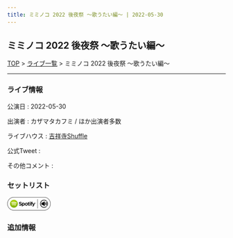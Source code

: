 ```yaml
---
title: ミミノコ 2022 後夜祭 〜歌うたい編〜 | 2022-05-30
---
```

## ミミノコ 2022 後夜祭 〜歌うたい編〜

[TOP](/setlist/) > [ライブ一覧](lives.html) > ミミノコ 2022 後夜祭 〜歌うたい編〜

___

### ライブ情報

公演日
:    2022-05-30

出演者
:    カザマタカフミ / ほか出演者多数

ライブハウス
:    [吉祥寺Shuffle](livehouse004.html)

公式Tweet
:    []()

その他コメント
:    

### セットリスト


[![play with spotify](images/spotify-icon.png)](https://open.spotify.com/playlist/7pEPOjE2fqBIjhB28G0Fvn)





### 追加情報





